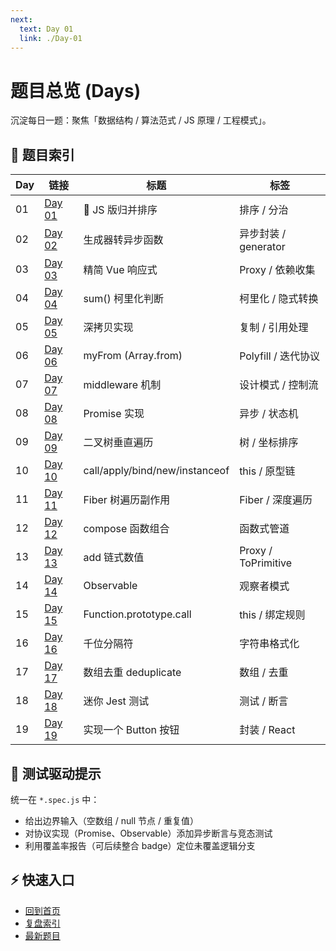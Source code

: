 ```yaml
---
next:
  text: Day 01
  link: ./Day-01
---
```


# 题目总览 (Days)

沉淀每日一题：聚焦「数据结构 / 算法范式 / JS 原理 / 工程模式」。

## 📑 题目索引

| Day | 链接               | 标题                           | 标签                 |
| --- | ------------------ | ------------------------------ | -------------------- |
| 01  | [Day 01](./Day-01) | 🎉 JS 版归并排序               | 排序 / 分治          |
| 02  | [Day 02](./Day-02) | 生成器转异步函数               | 异步封装 / generator |
| 03  | [Day 03](./Day-03) | 精简 Vue 响应式                | Proxy / 依赖收集     |
| 04  | [Day 04](./Day-04) | sum() 柯里化判断               | 柯里化 / 隐式转换    |
| 05  | [Day 05](./Day-05) | 深拷贝实现                     | 复制 / 引用处理      |
| 06  | [Day 06](./Day-06) | myFrom (Array.from)            | Polyfill / 迭代协议  |
| 07  | [Day 07](./Day-07) | middleware 机制                | 设计模式 / 控制流    |
| 08  | [Day 08](./Day-08) | Promise 实现                   | 异步 / 状态机        |
| 09  | [Day 09](./Day-09) | 二叉树垂直遍历                 | 树 / 坐标排序        |
| 10  | [Day 10](./Day-10) | call/apply/bind/new/instanceof | this / 原型链        |
| 11  | [Day 11](./Day-11) | Fiber 树遍历副作用             | Fiber / 深度遍历     |
| 12  | [Day 12](./Day-12) | compose 函数组合               | 函数式管道           |
| 13  | [Day 13](./Day-13) | add 链式数值                   | Proxy / ToPrimitive  |
| 14  | [Day 14](./Day-14) | Observable                     | 观察者模式           |
| 15  | [Day 15](./Day-15) | Function.prototype.call        | this / 绑定规则      |
| 16  | [Day 16](./Day-16) | 千位分隔符                     | 字符串格式化         |
| 17  | [Day 17](./Day-17) | 数组去重 deduplicate           | 数组 / 去重          |
| 18  | [Day 18](./Day-18) | 迷你 Jest 测试                 | 测试 / 断言          |
| 19  | [Day 19](./Day-19) | 实现一个 Button 按钮           | 封装 / React         |

## 🧪 测试驱动提示

统一在 `*.spec.js` 中：

- 给出边界输入（空数组 / null 节点 / 重复值）
- 对协议实现（Promise、Observable）添加异步断言与竞态测试
- 利用覆盖率报告（可后续整合 badge）定位未覆盖逻辑分支

## ⚡ 快速入口

- [回到首页](/)
- [复盘索引](/review/index)
- [最新题目](/days/Day-18)
